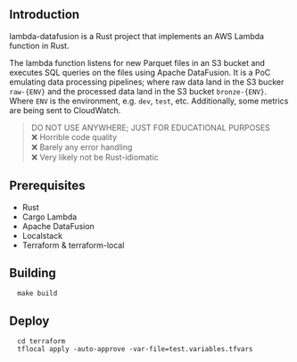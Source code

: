 ## Introduction

lambda-datafusion is a Rust project that implements an AWS Lambda function in Rust.

The lambda function listens for new Parquet files in an S3 bucket and executes SQL queries on the files using Apache DataFusion.
It is a PoC emulating data processing pipelines; where raw data land in the S3 bucker `raw-{ENV}` and the processed data land in the S3 bucket `bronze-{ENV}`.
Where `ENV` is the environment, e.g. `dev`, `test`, etc.
Additionally, some metrics are being sent to CloudWatch.

> DO NOT USE ANYWHERE; JUST FOR EDUCATIONAL PURPOSES<br />
❌ Horrible code quality <br />
❌ Barely any error handling <br />
❌ Very likely not be Rust-idiomatic

## Prerequisites

- Rust
- Cargo Lambda
- Apache DataFusion
- Localstack
- Terraform & terraform-local

## Building

```shell
  make build
```

## Deploy

```shell
  cd terraform
  tflocal apply -auto-approve -var-file=test.variables.tfvars
```
